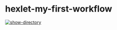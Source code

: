 # hexlet-my-first-workflow
[![show-directory](https://github.com/Olga877/hexlet-my-first-workflow/actions/workflows/say-hello.yml/badge.svg)](https://github.com/Olga877/hexlet-my-first-workflow/actions/workflows/say-hello.yml)
